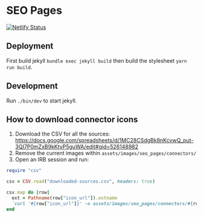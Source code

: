 # SEO Pages

[![Netlify Status](https://api.netlify.com/api/v1/badges/87e236c7-b801-4a6c-9125-c4f5abc39585/deploy-status)](https://app.netlify.com/sites/frolicking-longma-3a99db/deploys)

## Deployment
First build jekyll `bundle exec jekyll build` then build the stylesheet `yarn run build`.

## Development
Run `./bin/dev` to start jekyll.

## How to download connector icons

1. Download the CSV for all the sources: https://docs.google.com/spreadsheets/d/1MC28CSdgBk8nKcvwQ_put-3QI7P0mZxB9kKtyP5guWA/edit#gid=526148982
2. Remove the current images within `assets/images/seo_pages/connectors/`
3. Open an IRB session and run:

```ruby
require "csv"

csv = CSV.read("downloaded-sources.csv", headers: true)

csv.map do |row|
  ext = Pathname(row["icon_url"]).extname
  `curl '#{row["icon_url"]}' -o assets/images/seo_pages/connectors/#{row["schema_name"]}#{ext} -s`
end
```
